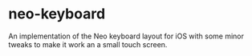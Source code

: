 # neo-keyboard

An implementation of the Neo keyboard layout for iOS with some minor tweaks to make it work an a small touch screen.

